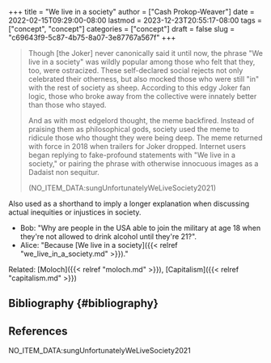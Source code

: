 +++
title = "We live in a society"
author = ["Cash Prokop-Weaver"]
date = 2022-02-15T09:29:00-08:00
lastmod = 2023-12-23T20:55:17-08:00
tags = ["concept", "concept"]
categories = ["concept"]
draft = false
slug = "c69643f9-5c87-4b75-8a07-3e87767a567f"
+++

> Though [the Joker] never canonically said it until now, the phrase "We live in a society" was wildly popular among those who felt that they, too, were ostracized. These self-declared social rejects not only celebrated their otherness, but also mocked those who were still "in" with the rest of society as sheep. According to this edgy Joker fan logic, those who broke away from the collective were innately better than those who stayed.
>
> And as with most edgelord thought, the meme backfired. Instead of praising them as philosophical gods, society used the meme to ridicule those who thought they were being deep. The meme returned with force in 2018 when trailers for Joker dropped. Internet users began replying to fake-profound statements with "We live in a society," or pairing the phrase with otherwise innocuous images as a Dadaist non sequitur.
>
> (NO_ITEM_DATA:sungUnfortunatelyWeLiveSociety2021)

Also used as a shorthand to imply a longer explanation when discussing actual inequities or injustices in society.

-   Bob: "Why are people in the USA able to join the military at age 18 when they're not allowed to drink alcohol until they're 21?".
-   Alice: "Because [We live in a society]({{< relref "we_live_in_a_society.md" >}})."

Related: [Moloch]({{< relref "moloch.md" >}}), [Capitalism]({{< relref "capitalism.md" >}})


## Bibliography {#bibliography}

## References

<style>.csl-entry{text-indent: -1.5em; margin-left: 1.5em;}</style><div class="csl-bib-body">
  <div class="csl-entry">NO_ITEM_DATA:sungUnfortunatelyWeLiveSociety2021</div>
</div>
